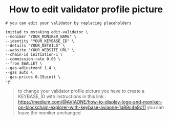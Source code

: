 <h1 align="center"> How to edit validator profile picture </h1>

```console
# you can edit your validator by replacing placeholders

initiad tx mstaking edit-validator \
--moniker "YOUR_MONIKER_NAME" \
--identity "YOUR_KEYBASE_ID" \
--details "YOUR_DETAILS" \
--website "YOUR_WEBSITE_URL" \
--chain-id initiation-1 \
--commission-rate 0.05 \
--from $WALLET \
--gas-adjustment 1.4 \
--gas auto \
--gas-prices 0.15uinit \
-y
```
> to change your validator profile picture you have to create a KEYBASE_ID with instructions in this link : https://medium.com/@AVIAONE/how-to-display-logo-and-moniker-on-blockchain-explorer-with-keybase-aviaone-1a89c4e9c11
> you can leave the moniker unchanged
